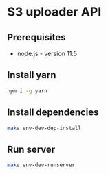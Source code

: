 # S3 uploader API

## Prerequisites
 - node.js - version 11.5

## Install yarn
```bash
npm i -g yarn
```

## Install dependencies
```bash
make env-dev-dep-install
```

## Run server
```bash
make env-dev-runserver
```

